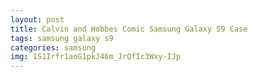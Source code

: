 ```yaml
---
layout: post
title: Calvin and Hobbes Comic Samsung Galaxy S9 Case
tags: samsung galaxy s9
categories: samsung
img: 1S1Irfr1aoG1pkJ46m_JrQfIc3Wxy-IJp
---
```

